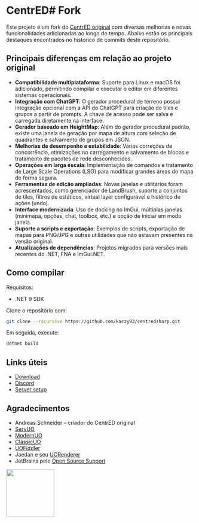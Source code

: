 # CentrED# Fork

Este projeto é um fork do [CentrED original](https://git.aksdb.de/aksdb/CentrED) com diversas melhorias e novas funcionalidades adicionadas ao longo do tempo. Abaixo estão os principais destaques encontrados no histórico de commits deste repositório.

## Principais diferenças em relação ao projeto original

- **Compatibilidade multiplataforma**: Suporte para Linux e macOS foi adicionado, permitindo compilar e executar o editor em diferentes sistemas operacionais.
- **Integração com ChatGPT**: O gerador procedural de terreno possui integração opcional com a API do ChatGPT para criação de tiles e grupos a partir de prompts. A chave de acesso pode ser salva e carregada diretamente na interface.
- **Gerador baseado em HeightMap**: Além do gerador procedural padrão, existe uma janela de geração por mapa de altura com seleção de quadrantes e salvamento de grupos em JSON.
- **Melhorias de desempenho e estabilidade**: Várias correções de concorrência, otimizações no carregamento e salvamento de blocos e tratamento de pacotes de rede desconhecidos.
- **Operações em larga escala**: Implementação de comandos e tratamento de Large Scale Operations (LSO) para modificar grandes áreas do mapa de forma segura.
- **Ferramentas de edição ampliadas**: Novas janelas e utilitários foram acrescentados, como gerenciador de LandBrush, suporte a conjuntos de tiles, filtros de estáticos, virtual layer configurável e histórico de ações (undo).
- **Interface modernizada**: Uso de docking no ImGui, múltiplas janelas (minimapa, opções, chat, toolbox, etc.) e opção de iniciar em modo janela.
- **Suporte a scripts e exportação**: Exemplos de scripts, exportação de mapas para PNG/JPG e outras utilidades que não estavam presentes na versão original.
- **Atualizações de dependências**: Projetos migrados para versões mais recentes do .NET, FNA e ImGui.NET.

## Como compilar

Requisitos:
- .NET 9 SDK

Clone o repositório com:

```bash
git clone --recursive https://github.com/kaczy93/centredsharp.git
```

Em seguida, execute:

```bash
dotnet build
```

## Links úteis

- [Download](https://kaczy93.github.io/centredsharp/#/Download/)
- [Discord](https://discord.gg/zpNCv36fQ8)
- [Server setup](https://github.com/kaczy93/centredsharp/wiki/Server-setup)

## Agradecimentos

- Andreas Schneider – criador do CentrED original
- [ServUO](https://github.com/ServUO/ServUO)
- [ModernUO](https://github.com/modernuo/ModernUO)
- [ClassicUO](https://github.com/ClassicUO/ClassicUO)
- [UOFiddler](https://github.com/polserver/UOFiddler)
- Jaedan e seu [UORenderer](https://github.com/jaedan/UORenderer)
- JetBrains pelo [Open Source Support](https://jb.gg/OpenSourceSupport)

<img src="https://resources.jetbrains.com/storage/products/company/brand/logos/jb_beam.png" width="128" height="128" />
